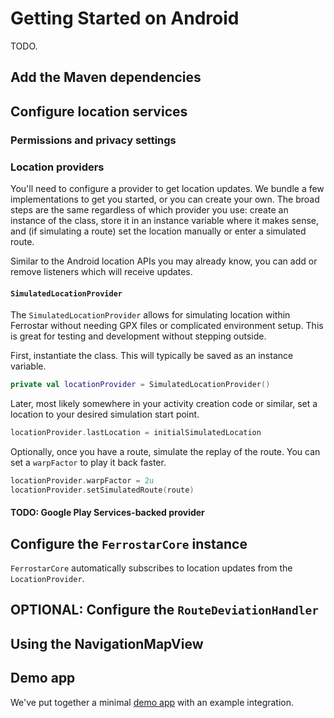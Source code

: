 # Getting Started on Android

TODO.

## Add the Maven dependencies

## Configure location services

### Permissions and privacy settings

### Location providers

You'll need to configure a provider to get location updates.
We bundle a few implementations to get you started, or you can create your own.
The broad steps are the same regardless of which provider you use:
create an instance of the class,
store it in an instance variable where it makes sense,
and (if simulating a route) set the location manually or enter a simulated route.

Similar to the Android location APIs you may already know,
you can add or remove listeners which will receive updates.

#### `SimulatedLocationProvider`

The `SimulatedLocationProvider` allows for simulating location within Ferrostar
without needing GPX files or complicated environment setup.
This is great for testing and development without stepping outside.

First, instantiate the class.
This will typically be saved as an instance variable.

```kotlin
private val locationProvider = SimulatedLocationProvider()
```

Later, most likely somewhere in your activity creation code or similar,
set a location to your desired simulation start point.

```kotlin
locationProvider.lastLocation = initialSimulatedLocation
```

Optionally, once you have a route, simulate the replay of the route.
You can set a `warpFactor` to play it back faster.

```kotlin
locationProvider.warpFactor = 2u
locationProvider.setSimulatedRoute(route)
```

#### TODO: Google Play Services-backed provider

## Configure the `FerrostarCore` instance

`FerrostarCore` automatically subscribes to location updates from the `LocationProvider`.

## OPTIONAL: Configure the `RouteDeviationHandler`

## Using the NavigationMapView

## Demo app

We've put together a minimal [demo app](https://github.com/stadiamaps/ferrostar/tree/main/android/demo-app) with an example integration.

